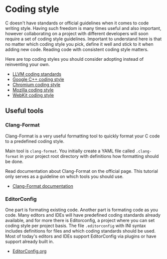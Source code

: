 # Coding style

C doesn't have standards or official guidelines when it comes to code writing
style. Having such freedom is many times useful and also important, however
collaborating on a project with different developers will soon require a set of
coding style guidelines. Important to understand here is that no matter which
coding style you pick, define it well and stick to it when adding new code.
Reading code with consistent coding style matters.

Here are top coding styles you should consider adopting instead of reinventing
your own.

* [LLVM coding standards](http://llvm.org/docs/CodingStandards.html)
* [Google C++ coding style](https://google.github.io/styleguide/cppguide.html)
* [Chromium coding style](http://www.chromium.org/developers/coding-style)
* [Mozilla coding style](https://developer.mozilla.org/en-US/docs/Mozilla/Developer_guide/Coding_Style)
* [WebKit coding style](https://webkit.org/code-style-guidelines/)

## Useful tools

### Clang-Format

Clang-Format is a very useful formatting tool to quickly format your C code to
a predefined coding style.

Main tool is `clang-format`. You initially create a YAML file called `.clang-format`
in your project root directory with definitions how formatting should be done.

Read documentation about Clang-Format on the official page. This tutorial only
serves as a guideline on which tools you should use.

* [Clang-Format documentation](https://clang.llvm.org/docs/ClangFormat.html)

### EditorConfig

One part is formating existing code. Another part is formating code as you code.
Many editors and IDEs will have predefined coding standards already available,
and for more there is Editorconfig, a project where you can set coding style per
project basis. The file `.editorconfig` with INI syntax includes definitions for
files and which coding standards should be used. Most of today's editors and
IDEs support EditorConfig via plugins or have support already built in.

* [EditorConfig.org](http://editorconfig.org/)
